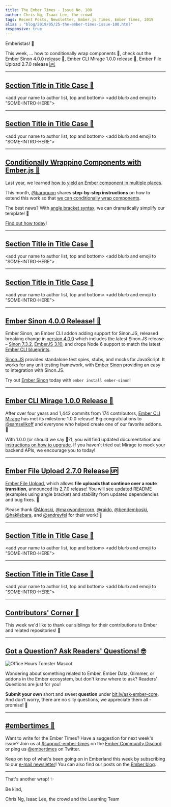 ```yaml
---
title: The Ember Times - Issue No. 100
author: Chris Ng, Isaac Lee, the crowd
tags: Recent Posts, Newsletter, Ember.js Times, Ember Times, 2019
alias : "blog/2019/05/25-the-ember-times-issue-100.html"
responsive: true
---
```


<change date in alias and filename on day of send>

<SAYING-HELLO-IN-YOUR-FAVORITE-LANGUAGE> Emberistas! 🐹

This week,
...
how to conditionally wrap components 💝,
check out the Ember Sinon 4.0.0 release 💯,
Ember CLI Mirage 1.0.0 release 🎉,
Ember File Upload 2.7.0 release 🆙,

---

## [Section Title in Title Case 🐹](#section-url)
<change section title emoji>
<consider adding some bold to your paragraph>
  
<add your name to author list, top and bottom>
<add blurb and emoji to "SOME-INTRO-HERE">

---

## [Section Title in Title Case 🐹](#section-url)
<change section title emoji>
<consider adding some bold to your paragraph>
  
<add your name to author list, top and bottom>
<add blurb and emoji to "SOME-INTRO-HERE">

---

## [Conditionally Wrapping Components with Ember.js 💝](https://dockyard.com/blog/2019/05/21/conditionally-wrapping-components-with-ember-js)

Last year, we learned [how to yield an Ember component in multiple places](https://dockyard.com/blog/2018/11/26/how-to-yield-an-ember-component-in-multiple-places).

This month, [@baroquon](https://github.com/baroquon) shares **step-by-step instructions** on how to extend this work so that [we can conditionally wrap components](https://dockyard.com/blog/2019/05/21/conditionally-wrapping-components-with-ember-js).

The best news? With [angle bracket syntax](https://guides.emberjs.com/release/reference/syntax-conversion-guide/#toc_angle-bracket-syntax), we can dramatically simplify our template! 💯

[Find out how today](https://dockyard.com/blog/2019/05/21/conditionally-wrapping-components-with-ember-js)!
  
---

## [Section Title in Title Case 🐹](#section-url)
<change section title emoji>
<consider adding some bold to your paragraph>
  
<add your name to author list, top and bottom>
<add blurb and emoji to "SOME-INTRO-HERE">
  
---

## [Section Title in Title Case 🐹](#section-url)
<change section title emoji>
<consider adding some bold to your paragraph>
  
<add your name to author list, top and bottom>
<add blurb and emoji to "SOME-INTRO-HERE">
  
---

## [Ember Sinon 4.0.0 Release! 💯](https://twitter.com/JordanHawker/status/1131293493492457472)

Ember Sinon, an Ember CLI addon adding support for Sinon.JS, released breaking change in [version 4.0.0](https://github.com/csantero/ember-sinon/releases/tag/4.0.0) which includes the latest Sinon.JS release – [Sinon 7.3.2](https://github.com/sinonjs/sinon/releases/tag/v7.3.2), [EmberJS 3.10](https://blog.emberjs.com/2019/05/21/ember-3-10-released.html), and drops Node 6 support to match the latest [Ember CLI blueprints](https://github.com/ember-cli/ember-cli/pull/8563).

[Sinon.JS](https://sinonjs.org/) provides standalone test spies, stubs, and mocks for JavaScript. It works for any unit testing framework, with [Ember Sinon](https://github.com/csantero/ember-sinon) providing an easy to integration with Sinon.JS.

Try out [Ember Sinon](https://github.com/csantero/ember-sinon) today with `ember install ember-sinon`!
  
---

## [Ember CLI Mirage 1.0.0 Release 🎉](https://twitter.com/samselikoff/status/1131306153764380673)

After over four years and 1,442 commits from 174 contributors, [Ember CLI Mirage](https://www.ember-cli-mirage.com/) has met its milestone 1.0.0 release! Big congratulations to [@samselikoff](https://github.com/samselikoff) and everyone who helped create one of our favorite addons. 🙌

With 1.0.0 (or should we say 💯?), you will find updated documentation and [instructions on how to upgrade](https://www.ember-cli-mirage.com/docs/getting-started/upgrade-guide). If you haven't tried out Mirage to mock your backend APIs, we encourage you to today!
  
---

## [Ember File Upload 2.7.0 Release 🆙](https://twitter.com/Alonski/status/1128582603894923264)

[Ember File Upload](https://github.com/adopted-ember-addons/ember-file-upload), which allows **file uploads that continue over a route transition**, announced its 2.7.0 release! You will see updated README (examples using angle bracket) and stability from updated dependencies and bug fixes. 🧡

Please thank [@Alonski](https://github.com/Alonski), [@maxwondercorn](https://github.com/maxwondercorn), [@raido](https://github.com/raido), [@bendemboski](https://github.com/bendemboski), [@hakilebara](https://github.com/hakilebara), and [@andreyfel](https://github.com/andreyfel) for their work! 💯

---

## [Section Title in Title Case 🐹](#section-url)
<change section title emoji>
<consider adding some bold to your paragraph>
  
<add your name to author list, top and bottom>
<add blurb and emoji to "SOME-INTRO-HERE">
  
---

## [Section Title in Title Case 🐹](#section-url)
<change section title emoji>
<consider adding some bold to your paragraph>
  
<add your name to author list, top and bottom>
<add blurb and emoji to "SOME-INTRO-HERE">
  
---

## [Contributors' Corner 👏](https://guides.emberjs.com/release/contributing/repositories/)

<p>This week we'd like to thank our siblings for their contributions to Ember and related repositories! 💖</p>

---

## [Got a Question? Ask Readers' Questions! 🤓](https://docs.google.com/forms/d/e/1FAIpQLScqu7Lw_9cIkRtAiXKitgkAo4xX_pV1pdCfMJgIr6Py1V-9Og/viewform)

<div class="blog-row">
  <img class="float-right small transparent padded" alt="Office Hours Tomster Mascot" title="Readers' Questions" src="/images/tomsters/officehours.png" />

  <p>Wondering about something related to Ember, Ember Data, Glimmer, or addons in the Ember ecosystem, but don't know where to ask? Readers’ Questions are just for you!</p>

<p><strong>Submit your own</strong> short and sweet <strong>question</strong> under <a href="https://bit.ly/ask-ember-core" target="rq">bit.ly/ask-ember-core</a>. And don’t worry, there are no silly questions, we appreciate them all - promise! 🤞</p>

</div>

---

## [#embertimes 📰](https://blog.emberjs.com/tags/newsletter.html) 

Want to write for the Ember Times? Have a suggestion for next week's issue? Join us at [#support-ember-times](https://discordapp.com/channels/480462759797063690/485450546887786506) on the [Ember Community Discord](https://discordapp.com/invite/zT3asNS) or ping us [@embertimes](https://twitter.com/embertimes) on Twitter.

Keep on top of what's been going on in Emberland this week by subscribing to our [e-mail newsletter](https://the-emberjs-times.ongoodbits.com/)! You can also find our posts on the [Ember blog](https://emberjs.com/blog/tags/newsletter.html).

---

That's another wrap! ✨

Be kind,

Chris Ng, Isaac Lee, the crowd and the Learning Team
